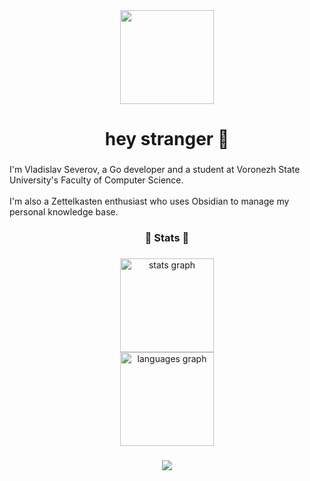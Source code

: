 <div align="center">
  <img height="150" src="[https://art.ngfiles.com/images/1442000/1442802_amni3d_3d-among-us-gifs.gif?f1601359412](https://c.tenor.com/e-J8oTNjGvEAAAAC/tenor.gif
winton)"/>
</div>

###

<h1 align="center">hey stranger 👋</h1>

###

<p align="left">I'm Vladislav Severov, a Go developer and a student at Voronezh State University's Faculty of Computer Science. <br><br>I'm also a Zettelkasten enthusiast who uses Obsidian to manage my personal knowledge base.</p>

###

<h3 align="Center">🥶 Stats 🥶</h3>

###

<div align="center">
  <img src="https://nirzak-streak-stats.vercel.app/?user=lein3000zzz&theme=dark&hide_border=false" height="150" alt="stats graph"/> <br>
  <img src="https://github-readme-stats.vercel.app/api/top-langs/?username=lein3000zzz&theme=dark&hide_border=false&include_all_commits=true&count_private=true&layout=compact" height="150" alt="languages graph" />
</div>

###

<div align="center">
  <img src="https://visitor-badge.laobi.icu/badge?page_id=lein3000zzz.lein3000zzz&"  />
</div>

###
